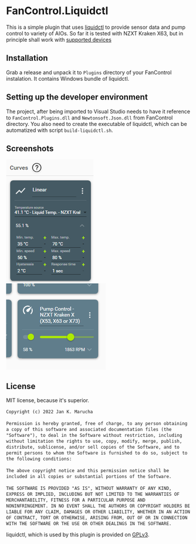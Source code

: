 # FanControl.Liquidctl

This is a simple plugin that uses [liquidctl](https://github.com/liquidctl/liquidctl) to provide sensor data and pump control to variety of AIOs. So far it is tested with NZXT Kraken X63, but in principle shall work with [supported devices](https://github.com/liquidctl/liquidctl#supported-devices)

## Installation

Grab a release and unpack it to `Plugins` directory of your FanControl instalation. It contains Windows bundle of liquidctl.

## Setting up the developer environment

The project, after being imported to Visual Studio needs to have it reference to `FanControl.Plugins.dll` and `Newtonsoft.Json.dll` from FanControl directory. You also need to create the executable of liquidctl, which can be automatized with script `build-liquidctl.sh`.

## Screenshots

![Fluid temperature sensor](/docs/images/FluidTemp.png)
![Pump speed and control](/docs/images/PumpControl.png)

## License
MIT license, because it's superior.
```
Copyright (c) 2022 Jan K. Marucha

Permission is hereby granted, free of charge, to any person obtaining
a copy of this software and associated documentation files (the
"Software"), to deal in the Software without restriction, including
without limitation the rights to use, copy, modify, merge, publish,
distribute, sublicense, and/or sell copies of the Software, and to
permit persons to whom the Software is furnished to do so, subject to
the following conditions:

The above copyright notice and this permission notice shall be
included in all copies or substantial portions of the Software.

THE SOFTWARE IS PROVIDED "AS IS", WITHOUT WARRANTY OF ANY KIND,
EXPRESS OR IMPLIED, INCLUDING BUT NOT LIMITED TO THE WARRANTIES OF
MERCHANTABILITY, FITNESS FOR A PARTICULAR PURPOSE AND
NONINFRINGEMENT. IN NO EVENT SHALL THE AUTHORS OR COPYRIGHT HOLDERS BE
LIABLE FOR ANY CLAIM, DAMAGES OR OTHER LIABILITY, WHETHER IN AN ACTION
OF CONTRACT, TORT OR OTHERWISE, ARISING FROM, OUT OF OR IN CONNECTION
WITH THE SOFTWARE OR THE USE OR OTHER DEALINGS IN THE SOFTWARE.
```

liquidctl, which is used by this plugin is provided on [GPLv3](https://github.com/liquidctl/liquidctl/blob/main/LICENSE.txt).
